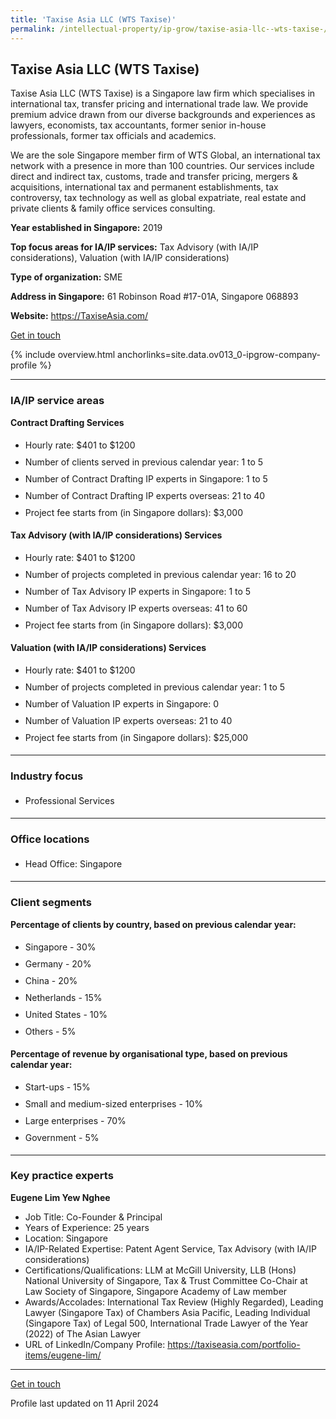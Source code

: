 ```yaml
---
title: 'Taxise Asia LLC (WTS Taxise)'
permalink: /intellectual-property/ip-grow/taxise-asia-llc--wts-taxise-/
---
```


## Taxise Asia LLC (WTS Taxise)

Taxise Asia LLC (WTS Taxise) is a Singapore law firm which specialises in international tax, transfer pricing and international trade law.  We provide premium advice drawn from our diverse backgrounds and experiences as lawyers, economists, tax accountants, former senior in-house professionals, former tax officials and academics.

We are the sole Singapore member firm of WTS Global, an international tax network with a presence in more than 100 countries. Our services include direct and indirect tax, customs, trade and transfer pricing, mergers & acquisitions, international tax and permanent establishments, tax controversy, tax technology as well as global expatriate, real estate and private clients & family office services consulting.

<b>Year established in Singapore:</b> 2019

<b>Top focus areas for IA/IP services:</b> Tax Advisory (with IA/IP considerations), Valuation (with IA/IP considerations)

<b>Type of organization:</b> SME

<b>Address in Singapore:</b> 61 Robinson Road #17-01A, Singapore 068893

<b>Website:</b> <a href='https://TaxiseAsia.com/'>https://TaxiseAsia.com/</a>

<a class='btn' href='https://form.gov.sg/67ceb24af0a317f57c8c837b' target='_blank' rel='noopener'>Get in touch</a>

{% include overview.html anchorlinks=site.data.ov013_0-ipgrow-company-profile %}

---
<a name='ip-related-service-areas'></a>
### IA/IP service areas

**Contract Drafting Services**

<ul>
<li style='line-height: 27px; margin: 0px 0px !important'>Hourly rate:  $401 to $1200</li>
<li style='line-height: 27px; margin: 0px 0px !important'>Number of clients served in previous calendar year: 1 to 5</li>
<li style='line-height: 27px; margin: 0px 0px !important'>Number of Contract Drafting IP experts in Singapore: 1 to 5</li>
<li style='line-height: 27px; margin: 0px 0px !important'>Number of Contract Drafting IP experts overseas: 21 to 40</li>
<li style='line-height: 27px; margin: 0px 0px !important'>Project fee starts from (in Singapore dollars): $3,000</li>
</ul>

**Tax Advisory (with IA/IP considerations) Services**

<ul>
<li style='line-height: 27px; margin: 0px 0px !important'>Hourly rate:  $401 to $1200</li>
<li style='line-height: 27px; margin: 0px 0px !important'>Number of projects completed in previous calendar year: 16 to 20</li>
<li style='line-height: 27px; margin: 0px 0px !important'>Number of Tax Advisory IP experts in Singapore: 1 to 5</li>
<li style='line-height: 27px; margin: 0px 0px !important'>Number of Tax Advisory IP experts overseas: 41 to 60</li>
<li style='line-height: 27px; margin: 0px 0px !important'>Project fee starts from (in Singapore dollars):  $3,000</li>
</ul>

**Valuation (with IA/IP considerations) Services**

<ul>
<li style='line-height: 27px; margin: 0px 0px !important'>Hourly rate:  $401 to $1200</li>
<li style='line-height: 27px; margin: 0px 0px !important'>Number of projects completed in previous calendar year: 1 to 5</li>
<li style='line-height: 27px; margin: 0px 0px !important'>Number of Valuation IP experts in Singapore: 0</li>
<li style='line-height: 27px; margin: 0px 0px !important'>Number of Valuation IP experts overseas: 21 to 40</li>
<li style='line-height: 27px; margin: 0px 0px !important'>Project fee starts from (in Singapore dollars):  $25,000</li>
</ul>

---
<a name='industry-focus'></a>
### Industry focus

<ul><li style='line-height: 27px; margin: 0px 0px !important'> Professional Services</li></ul>

---
<a name='office-locations'></a>
### Office locations

<ul><li style='line-height: 27px; margin: 0px 0px !important'> Head Office: Singapore</li></ul>

---
<a name='client-segments'></a>
### Client segments

**Percentage of clients by country, based on previous calendar year:**

<ul><li style='line-height: 27px; margin: 0px 0px !important'> Singapore - 30%</li><li style='line-height: 27px; margin: 0px 0px !important'>Germany - 20%</li><li style='line-height: 27px; margin: 0px 0px !important'>China - 20%</li><li style='line-height: 27px; margin: 0px 0px !important'>Netherlands - 15%</li><li style='line-height: 27px; margin: 0px 0px !important'>United States - 10%</li><li style='line-height: 27px; margin: 0px 0px !important'>Others - 5%</li></ul>

**Percentage of revenue by organisational type, based on previous calendar year:**

<ul><li style='line-height: 27px; margin: 0px 0px !important'> Start-ups - 15%</li><li style='line-height: 27px; margin: 0px 0px !important'>Small and medium-sized enterprises - 10%</li><li style='line-height: 27px; margin: 0px 0px !important'>Large enterprises - 70%</li><li style='line-height: 27px; margin: 0px 0px !important'>Government - 5%</li></ul>

---
<a name='key-practice-experts'></a>
### Key practice experts

**Eugene Lim Yew Nghee**

- Job Title: Co-Founder & Principal
- Years of Experience: 25 years
- Location: Singapore
- IA/IP-Related Expertise: Patent Agent Service, Tax Advisory (with IA/IP considerations)
- Certifications/Qualifications: LLM at McGill University, LLB (Hons) National University of Singapore, Tax & Trust Committee Co-Chair at Law Society of Singapore, Singapore Academy of Law member
- Awards/Accolades: International Tax Review (Highly Regarded), Leading Lawyer (Singapore Tax) of Chambers Asia Pacific, Leading Individual (Singapore Tax) of Legal 500, International Trade Lawyer of the Year (2022) of The Asian Lawyer
- URL of LinkedIn/Company Profile: <a href="https://taxiseasia.com/portfolio-items/eugene-lim/" target="_blank" rel="noopener">https://taxiseasia.com/portfolio-items/eugene-lim/</a>

---
<p>
<a class='btn' href='https://form.gov.sg/67ceb24af0a317f57c8c837b' target='_blank' rel='noopener'>Get in touch</a>
</p>
Profile last updated on 11 April 2024
